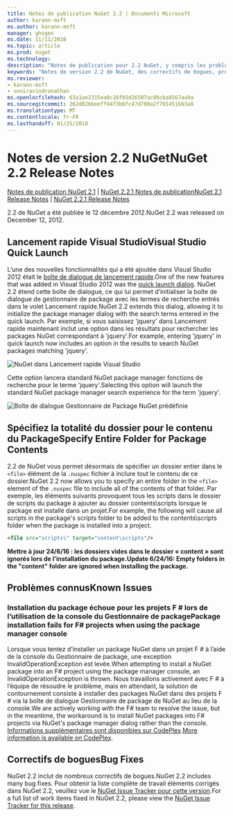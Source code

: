 ```yaml
---
title: Notes de publication NuGet 2.2 | Documents Microsoft
author: karann-msft
ms.author: karann-msft
manager: ghogen
ms.date: 11/11/2016
ms.topic: article
ms.prod: nuget
ms.technology: 
description: "Notes de publication pour 2.2 NuGet, y compris les problèmes connus, les correctifs de bogues, les fonctionnalités ajoutées et dcr."
keywords: "Notes de version 2.2 de NuGet, des correctifs de bogues, problèmes connus, ajouté des fonctionnalités, DCR"
ms.reviewer:
- karann-msft
- unniravindranathan
ms.openlocfilehash: 63a1ae2315ea0c26fb5d26507ac0bcba8567aa9a
ms.sourcegitcommit: 262d026beeffd4f3b6fc47d780a2f701451663a8
ms.translationtype: MT
ms.contentlocale: fr-FR
ms.lasthandoff: 01/25/2018
---
```

# <a name="nuget-22-release-notes"></a><span data-ttu-id="4b39a-104">Notes de version 2.2 NuGet</span><span class="sxs-lookup"><span data-stu-id="4b39a-104">NuGet 2.2 Release Notes</span></span>

<span data-ttu-id="4b39a-105">[Notes de publication NuGet 2.1](../release-notes/nuget-2.1.md) | [NuGet 2.2.1 Notes de publication](../release-notes/nuget-2.2.1.md)</span><span class="sxs-lookup"><span data-stu-id="4b39a-105">[NuGet 2.1 Release Notes](../release-notes/nuget-2.1.md) | [NuGet 2.2.1 Release Notes](../release-notes/nuget-2.2.1.md)</span></span>

<span data-ttu-id="4b39a-106">2.2 de NuGet a été publiée le 12 décembre 2012.</span><span class="sxs-lookup"><span data-stu-id="4b39a-106">NuGet 2.2 was released on December 12, 2012.</span></span>

## <a name="visual-studio-quick-launch"></a><span data-ttu-id="4b39a-107">Lancement rapide Visual Studio</span><span class="sxs-lookup"><span data-stu-id="4b39a-107">Visual Studio Quick Launch</span></span>
<span data-ttu-id="4b39a-108">L’une des nouvelles fonctionnalités qui a été ajoutée dans Visual Studio 2012 était le [boîte de dialogue de lancement rapide](/visualstudio/ide/reference/quick-launch-environment-options-dialog-box).</span><span class="sxs-lookup"><span data-stu-id="4b39a-108">One of the new features that was added in Visual Studio 2012 was the [quick launch dialog](/visualstudio/ide/reference/quick-launch-environment-options-dialog-box).</span></span> <span data-ttu-id="4b39a-109">NuGet 2.2 étend cette boîte de dialogue, ce qui lui permet d’initialiser la boîte de dialogue de gestionnaire de package avec les termes de recherche entrés dans le volet Lancement rapide.</span><span class="sxs-lookup"><span data-stu-id="4b39a-109">NuGet 2.2 extends this dialog, allowing it to initialize the package manager dialog with the search terms entered in the quick launch.</span></span> <span data-ttu-id="4b39a-110">Par exemple, si vous saisissez 'jquery' dans Lancement rapide maintenant inclut une option dans les résultats pour rechercher les packages NuGet correspondant à 'jquery'.</span><span class="sxs-lookup"><span data-stu-id="4b39a-110">For example, entering 'jquery' in quick launch now includes an option in the results to search NuGet packages matching 'jquery'.</span></span>

![NuGet dans Lancement rapide Visual Studio](./media/quick-launch.png)

<span data-ttu-id="4b39a-112">Cette option lancera standard NuGet package manager fonctions de recherche pour le terme 'jquery'.</span><span class="sxs-lookup"><span data-stu-id="4b39a-112">Selecting this option will launch the standard NuGet package manager search experience for the term 'jquery'.</span></span>

![Boîte de dialogue Gestionnaire de Package NuGet prédéfinie](./media/pkg-mgr-search-from-quick-launch.png)

## <a name="specify-entire-folder-for-package-contents"></a><span data-ttu-id="4b39a-114">Spécifiez la totalité du dossier pour le contenu du Package</span><span class="sxs-lookup"><span data-stu-id="4b39a-114">Specify Entire Folder for Package Contents</span></span>
<span data-ttu-id="4b39a-115">2.2 de NuGet vous permet désormais de spécifier un dossier entier dans le `<file>` élément de la `.nuspec` fichier à inclure tout le contenu de ce dossier.</span><span class="sxs-lookup"><span data-stu-id="4b39a-115">NuGet 2.2 now allows you to specify an entire folder in the `<file>` element of the `.nuspec` file to include all of the contents of that folder.</span></span> <span data-ttu-id="4b39a-116">Par exemple, les éléments suivants provoquent tous les scripts dans le dossier de scripts du package à ajouter au dossier contents\scripts lorsque le package est installé dans un projet.</span><span class="sxs-lookup"><span data-stu-id="4b39a-116">For example, the following will cause all scripts in the package's scripts folder to be added to the contents\scripts folder when the package is installed into a project.</span></span>

```xml
<file src="scripts\" target="content\scripts"/>
```

<span data-ttu-id="4b39a-117">**Mettre à jour 24/6/16 : les dossiers vides dans le dossier « content » sont ignorés lors de l’installation du package.**</span><span class="sxs-lookup"><span data-stu-id="4b39a-117">**Update 6/24/16: Empty folders in the "content" folder are ignored when installing the package.**</span></span>

## <a name="known-issues"></a><span data-ttu-id="4b39a-118">Problèmes connus</span><span class="sxs-lookup"><span data-stu-id="4b39a-118">Known Issues</span></span>

### <a name="package-installation-fails-for-f-projects-when-using-the-package-manager-console"></a><span data-ttu-id="4b39a-119">Installation du package échoue pour les projets F # lors de l’utilisation de la console du Gestionnaire de package</span><span class="sxs-lookup"><span data-stu-id="4b39a-119">Package installation fails for F# projects when using the package manager console</span></span>
<span data-ttu-id="4b39a-120">Lorsque vous tentez d’installer un package NuGet dans un projet F # à l’aide de la console du Gestionnaire de package, une exception InvalidOperationException est levée.</span><span class="sxs-lookup"><span data-stu-id="4b39a-120">When attempting to install a NuGet package into an F# project using the package manager console, an InvalidOperationException is thrown.</span></span> <span data-ttu-id="4b39a-121">Nous travaillons activement avec F # à l’équipe de résoudre le problème, mais en attendant, la solution de contournement consiste à installer des packages NuGet dans des projets F # via la boîte de dialogue Gestionnaire de package de NuGet au lieu de la console.</span><span class="sxs-lookup"><span data-stu-id="4b39a-121">We are actively working with the F# team to resolve the issue, but in the meantime, the workaround is to install NuGet packages into F# projects via NuGet's package manager dialog rather than the console.</span></span> <span data-ttu-id="4b39a-122">[Informations supplémentaires sont disponibles sur CodePlex](http://nuget.codeplex.com/workitem/2873).</span><span class="sxs-lookup"><span data-stu-id="4b39a-122">[More information is available on CodePlex](http://nuget.codeplex.com/workitem/2873).</span></span>


## <a name="bug-fixes"></a><span data-ttu-id="4b39a-123">Correctifs de bogues</span><span class="sxs-lookup"><span data-stu-id="4b39a-123">Bug Fixes</span></span>
<span data-ttu-id="4b39a-124">NuGet 2.2 inclut de nombreux correctifs de bogues.</span><span class="sxs-lookup"><span data-stu-id="4b39a-124">NuGet 2.2 includes many bug fixes.</span></span> <span data-ttu-id="4b39a-125">Pour obtenir la liste complète de travail éléments corrigés dans NuGet 2.2, veuillez vue le [NuGet Issue Tracker pour cette version](http://nuget.codeplex.com/workitem/list/advanced?keyword=&status=Closed&type=All&priority=All&release=NuGet%202.2&assignedTo=All&component=All&sortField=LastUpdatedDate&sortDirection=Descending&page=0).</span><span class="sxs-lookup"><span data-stu-id="4b39a-125">For a full list of work items fixed in NuGet 2.2, please view the [NuGet Issue Tracker for this release](http://nuget.codeplex.com/workitem/list/advanced?keyword=&status=Closed&type=All&priority=All&release=NuGet%202.2&assignedTo=All&component=All&sortField=LastUpdatedDate&sortDirection=Descending&page=0).</span></span>
